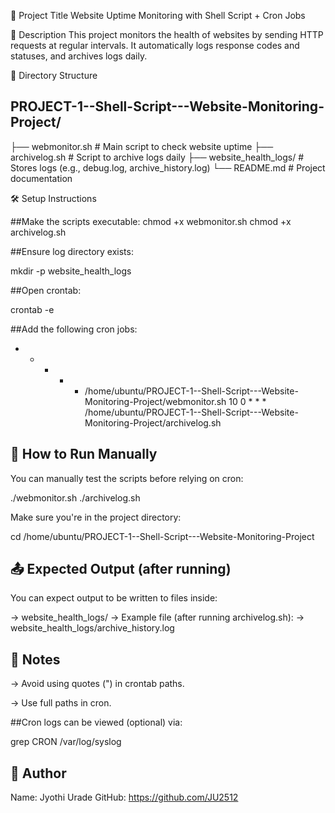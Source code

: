 📌 Project Title
Website Uptime Monitoring with Shell Script + Cron Jobs

📄 Description
This project monitors the health of websites by sending HTTP requests at regular intervals. It automatically logs response codes and statuses, and archives logs daily.

📁 Directory Structure

## PROJECT-1--Shell-Script---Website-Monitoring-Project/
├── webmonitor.sh              # Main script to check website uptime
├── archivelog.sh              # Script to archive logs daily
├── website_health_logs/       # Stores logs (e.g., debug.log, archive_history.log)
└── README.md                  # Project documentation


🛠️ Setup Instructions

##Make the scripts executable:
chmod +x webmonitor.sh
chmod +x archivelog.sh

##Ensure log directory exists:

mkdir -p website_health_logs

##Open crontab:

crontab -e
 
##Add the following cron jobs:

* * * * * /home/ubuntu/PROJECT-1--Shell-Script---Website-Monitoring-Project/webmonitor.sh
10 0 * * * /home/ubuntu/PROJECT-1--Shell-Script---Website-Monitoring-Project/archivelog.sh

## 🧪 How to Run Manually
You can manually test the scripts before relying on cron:

./webmonitor.sh
./archivelog.sh

Make sure you're in the project directory:

cd /home/ubuntu/PROJECT-1--Shell-Script---Website-Monitoring-Project

## 📤 Expected Output (after running)

You can expect output to be written to files inside:

-> website_health_logs/
-> Example file (after running archivelog.sh):
-> website_health_logs/archive_history.log

## 🧾 Notes
-> Avoid using quotes (") in crontab paths.

-> Use full paths in cron.

##Cron logs can be viewed (optional) via:

grep CRON /var/log/syslog


## 👤 Author
Name: Jyothi Urade
GitHub: https://github.com/JU2512

